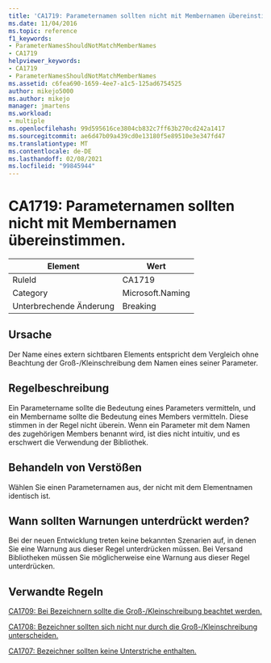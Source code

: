 ```yaml
---
title: 'CA1719: Parameternamen sollten nicht mit Membernamen übereinstimmen.'
ms.date: 11/04/2016
ms.topic: reference
f1_keywords:
- ParameterNamesShouldNotMatchMemberNames
- CA1719
helpviewer_keywords:
- CA1719
- ParameterNamesShouldNotMatchMemberNames
ms.assetid: c6fea690-1659-4ee7-a1c5-125ad6754525
author: mikejo5000
ms.author: mikejo
manager: jmartens
ms.workload:
- multiple
ms.openlocfilehash: 99d595616ce3804cb832c7ff63b270cd242a1417
ms.sourcegitcommit: ae6d47b09a439cd0e13180f5e89510e3e347fd47
ms.translationtype: MT
ms.contentlocale: de-DE
ms.lasthandoff: 02/08/2021
ms.locfileid: "99845944"
---
```

# <a name="ca1719-parameter-names-should-not-match-member-names"></a>CA1719: Parameternamen sollten nicht mit Membernamen übereinstimmen.

|Element|Wert|
|-|-|
|RuleId|CA1719|
|Category|Microsoft.Naming|
|Unterbrechende Änderung|Breaking|

## <a name="cause"></a>Ursache
Der Name eines extern sichtbaren Elements entspricht dem Vergleich ohne Beachtung der Groß-/Kleinschreibung dem Namen eines seiner Parameter.

## <a name="rule-description"></a>Regelbeschreibung
Ein Parametername sollte die Bedeutung eines Parameters vermitteln, und ein Membername sollte die Bedeutung eines Members vermitteln. Diese stimmen in der Regel nicht überein. Wenn ein Parameter mit dem Namen des zugehörigen Members benannt wird, ist dies nicht intuitiv, und es erschwert die Verwendung der Bibliothek.

## <a name="how-to-fix-violations"></a>Behandeln von Verstößen
Wählen Sie einen Parameternamen aus, der nicht mit dem Elementnamen identisch ist.

## <a name="when-to-suppress-warnings"></a>Wann sollten Warnungen unterdrückt werden?
Bei der neuen Entwicklung treten keine bekannten Szenarien auf, in denen Sie eine Warnung aus dieser Regel unterdrücken müssen. Bei Versand Bibliotheken müssen Sie möglicherweise eine Warnung aus dieser Regel unterdrücken.

## <a name="related-rules"></a>Verwandte Regeln
[CA1709: Bei Bezeichnern sollte die Groß-/Kleinschreibung beachtet werden.](../code-quality/ca1709.md)

[CA1708: Bezeichner sollten sich nicht nur durch die Groß-/Kleinschreibung unterscheiden.](/dotnet/fundamentals/code-analysis/quality-rules/ca1708)

[CA1707: Bezeichner sollten keine Unterstriche enthalten.](/dotnet/fundamentals/code-analysis/quality-rules/ca1707)
